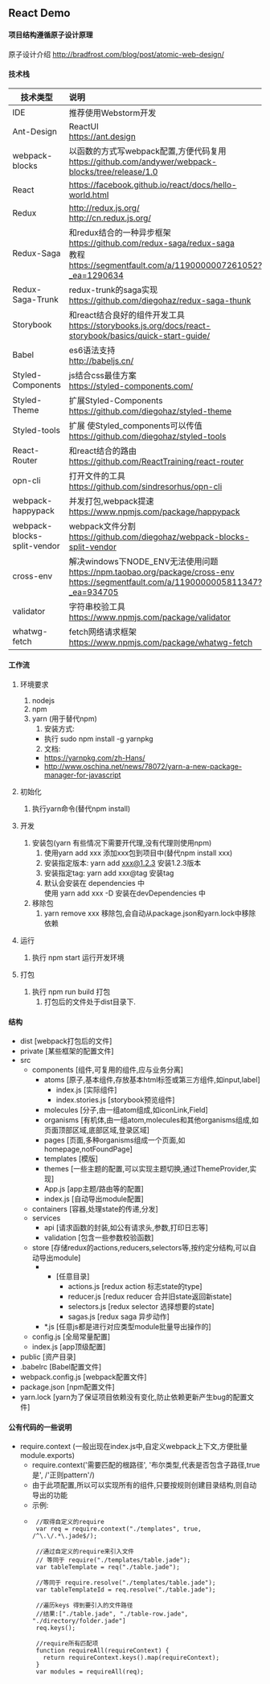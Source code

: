## React Demo

#### 项目结构遵循原子设计原理 
原子设计介绍
http://bradfrost.com/blog/post/atomic-web-design/

#### 技术栈
|技术类型 |说明 |
|------ |:--------|
|IDE|推荐使用Webstorm开发|
|Ant-Design|ReactUI<br/>https://ant.design|
|webpack-blocks|以函数的方式写webpack配置,方便代码复用<br/>https://github.com/andywer/webpack-blocks/tree/release/1.0|
|React|https://facebook.github.io/react/docs/hello-world.html|
|Redux|http://redux.js.org/ <br/> http://cn.redux.js.org/|
|Redux-Saga|和redux结合的一种异步框架<br/>https://github.com/redux-saga/redux-saga<br/>教程<br/>https://segmentfault.com/a/1190000007261052?_ea=1290634<br/>|
|Redux-Saga-Trunk|redux-trunk的saga实现<br/>https://github.com/diegohaz/redux-saga-thunk|
|Storybook|和react结合良好的组件开发工具<br/>https://storybooks.js.org/docs/react-storybook/basics/quick-start-guide/|
|Babel|es6语法支持<br/>http://babeljs.cn/|
|Styled-Components|js结合css最佳方案<br/>https://styled-components.com/|
|Styled-Theme|扩展Styled-Components<br/>https://github.com/diegohaz/styled-theme|
|Styled-tools|扩展 使Styled_components可以传值<br/>https://github.com/diegohaz/styled-tools|
|React-Router|和react结合的路由<br/>https://github.com/ReactTraining/react-router|
|opn-cli|打开文件的工具<br/>https://github.com/sindresorhus/opn-cli|
|webpack-happypack|并发打包,webpack提速<br/>https://www.npmjs.com/package/happypack|
|webpack-blocks-split-vendor|webpack文件分割<br/>https://github.com/diegohaz/webpack-blocks-split-vendor|
|cross-env|解决windows下NODE_ENV无法使用问题<br/>https://npm.taobao.org/package/cross-env<br/>https://segmentfault.com/a/1190000005811347?_ea=934705|
|validator|字符串校验工具<br/>https://www.npmjs.com/package/validator|
|whatwg-fetch|fetch网络请求框架<br/>https://www.npmjs.com/package/whatwg-fetch|


#### 工作流
1. 环境要求
    1. nodejs
    2. npm
    3. yarn (用于替代npm)
        1. 安装方式:
         - 执行 sudo npm install -g yarnpkg
        2. 文档:
         - https://yarnpkg.com/zh-Hans/
         - http://www.oschina.net/news/78072/yarn-a-new-package-manager-for-javascript
2. 初始化
    1. 执行yarn命令(替代npm install)
    
3. 开发
    1. 安装包(yarn 有些情况下需要开代理,没有代理则使用npm)
        1. 使用yarn add xxx 添加xxx包到项目中(替代npm install xxx)
        2. 安装指定版本: yarn add xxx@1.2.3 安装1.2.3版本
        3. 安装指定tag: yarn add xxx@tag 安装tag
        4. 默认会安装在 dependencies 中 <br/> 使用 yarn add xxx -D 安装在devDependencies 中
    2. 移除包
        1. yarn remove xxx 移除包,会自动从package.json和yarn.lock中移除依赖
    
4. 运行
    1. 执行 npm start 运行开发环境

5. 打包
    1. 执行 npm run build 打包
        1. 打包后的文件处于dist目录下.

    

#### 结构
 - dist [webpack打包后的文件]
 - private [某些框架的配置文件]
 - src
    - components [组件,可复用的组件,应与业务分离]
        - atoms [原子,基本组件,存放基本html标签或第三方组件,如input,label]
            - index.js [实际组件]
            - index.stories.js [storybook预览组件]
        - molecules [分子,由一组atom组成,如iconLink,Field]
        - organisms [有机体,由一组atom,molecules和其他organisms组成,如页面顶部区域,底部区域,登录区域]
        - pages [页面,多种organisms组成一个页面,如 homepage,notFoundPage]
        - templates [模版]
        - themes [一些主题的配置,可以实现主题切换,通过ThemeProvider,实现]
        - App.js [app主题/路由等的配置]
        - index.js [自动导出module配置]
    - containers [容器,处理state的传递,分发]
    - services 
        - api [请求函数的封装,如公有请求头,参数,打印日志等]
        - validation [包含一些参数校验函数]
    - store [存储redux的actions,reducers,selectors等,按约定分结构,可以自动导出module]
        - * [任意目录]
            - actions.js [redux action 标志state的type]
            - reducer.js [redux reducer 合并旧state返回新state]
            - selectors.js [redux selector 选择想要的state]
            - sagas.js [redux saga 异步动作]
        - *.js [任意js都是进行对应类型module批量导出操作的]
    - config.js [全局常量配置]
    - index.js [app顶级配置]
 - public [资产目录]
 - .babelrc [Babel配置文件]
 - webpack.config.js [webpack配置文件]
 - package.json [npm配置文件]
 - yarn.lock [yarn为了保证项目依赖没有变化,防止依赖更新产生bug的配置文件]
 
 
#### 公有代码的一些说明
 - require.context (一般出现在index.js中,自定义webpack上下文,方便批量module.exports)
    - require.context('需要匹配的根路径', '布尔类型,代表是否包含子路径,true是', /'正则pattern'/)
    - 由于此项配置,所以可以实现所有的组件,只要按规则创建目录结构,则自动导出的功能
    - 示例:
    -  ```$js
        //取得自定义的require
        var req = require.context("./templates", true, /^\.\/.*\.jade$/);
        
        //通过自定义的require来引入文件
        // 等同于 require("./templates/table.jade");
        var tableTemplate = req("./table.jade");
        
        //等同于 require.resolve("./templates/table.jade");
        var tableTemplateId = req.resolve("./table.jade");
        
        //遍历keys 得到要引入的文件路径
        //结果:["./table.jade", "./table-row.jade", "./directory/folder.jade"]
        req.keys();
        
        //require所有匹配项
        function requireAll(requireContext) {
          return requireContext.keys().map(requireContext);
        }
        var modules = requireAll(req);
        ```
